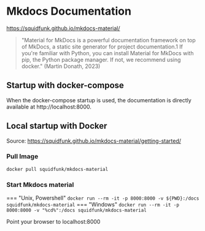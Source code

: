 # Mkdocs Documentation

https://squidfunk.github.io/mkdocs-material/

> "Material for MkDocs is a powerful documentation framework on top of MkDocs, a static site generator for project documentation.1 If you're familiar with Python, you can install Material for MkDocs with pip, the Python package manager. If not, we recommend using docker." (Martin Donath, 2023)

## Startup with docker-compose

When the docker-compose startup is used, the documentation is directly available
at http://localhost:8000.

## Local startup with Docker

Source: https://squidfunk.github.io/mkdocs-material/getting-started/

### Pull Image

```docker pull squidfunk/mkdocs-material```

### Start Mkdocs material

=== "Unix, Powershell"
    ```
    docker run --rm -it -p 8000:8000 -v ${PWD}:/docs squidfunk/mkdocs-material
    ```
=== "Windows"
    ```
    docker run --rm -it -p 8000:8000 -v "%cd%":/docs squidfunk/mkdocs-material
    ```

Point your browser to localhost:8000